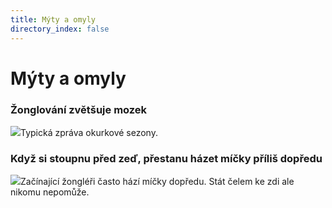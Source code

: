 ```yaml
---
title: Mýty a omyly
directory_index: false
---
```


# Mýty a omyly

### Žonglování zvětšuje mozek

![](/img/m/mytya.png)Typická zpráva okurkové sezony.

### Když si stoupnu před zeď, přestanu házet míčky příliš dopředu

![](/img/m/mytyb.png)Začínající žongléři často hází míčky dopředu. Stát čelem ke zdi ale nikomu nepomůže.
